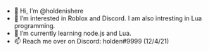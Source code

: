 - 👋 Hi, I’m @holdenishere
- 👀 I’m interested in Roblox and Discord. I am also intresting in Lua programming.
- 🌱 I’m currently learning node.js and Lua.
- 📫 Reach me over on Discord: holden#9999 (12/4/21)
